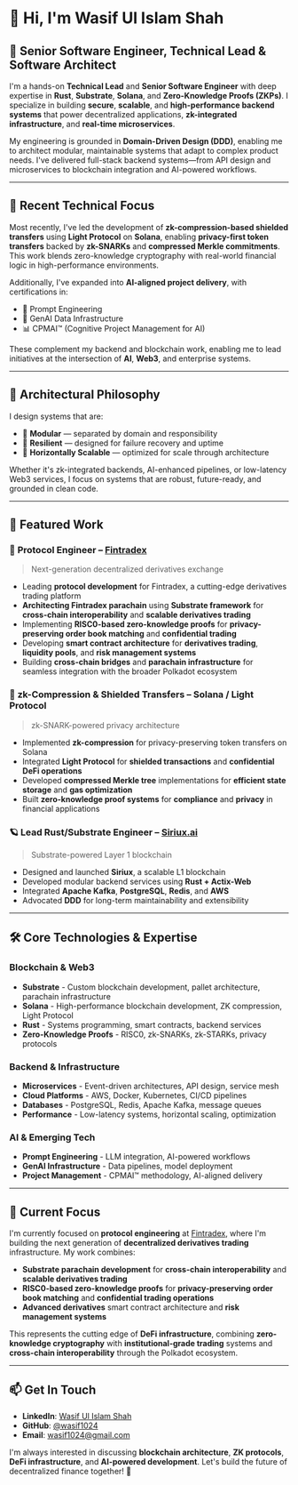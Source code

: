 # 👋 Hi, I'm Wasif Ul Islam Shah

## 🧠 Senior Software Engineer, Technical Lead & Software Architect

I'm a hands-on **Technical Lead** and **Senior Software Engineer** with deep expertise in **Rust**, **Substrate**, **Solana**, and **Zero-Knowledge Proofs (ZKPs)**. I specialize in building **secure**, **scalable**, and **high-performance backend systems** that power decentralized applications, **zk-integrated infrastructure**, and **real-time microservices**.

My engineering is grounded in **Domain-Driven Design (DDD)**, enabling me to architect modular, maintainable systems that adapt to complex product needs. I've delivered full-stack backend systems—from API design and microservices to blockchain integration and AI-powered workflows.

---

## 🔬 Recent Technical Focus

Most recently, I've led the development of **zk-compression-based shielded transfers** using **Light Protocol** on **Solana**, enabling **privacy-first token transfers** backed by **zk-SNARKs** and **compressed Merkle commitments**. This work blends zero-knowledge cryptography with real-world financial logic in high-performance environments.

Additionally, I've expanded into **AI-aligned project delivery**, with certifications in:
- 🧠 Prompt Engineering  
- 🧱 GenAI Data Infrastructure  
- 📊 CPMAI™ (Cognitive Project Management for AI)

These complement my backend and blockchain work, enabling me to lead initiatives at the intersection of **AI**, **Web3**, and enterprise systems.

---

## 🧱 Architectural Philosophy

I design systems that are:
- 🧩 **Modular** — separated by domain and responsibility  
- 🔁 **Resilient** — designed for failure recovery and uptime  
- 🚀 **Horizontally Scalable** — optimized for scale through architecture

Whether it's zk-integrated backends, AI-enhanced pipelines, or low-latency Web3 services, I focus on systems that are robust, future-ready, and grounded in clean code.

---

## 🚀 Featured Work

### 🔐 **Protocol Engineer – [Fintradex](https://fintradex.io/)**
> Next-generation decentralized derivatives exchange

- Leading **protocol development** for Fintradex, a cutting-edge derivatives trading platform
- **Architecting Fintradex parachain** using **Substrate framework** for **cross-chain interoperability** and **scalable derivatives trading**
- Implementing **RISC0-based zero-knowledge proofs** for **privacy-preserving order book matching** and **confidential trading**
- Developing **smart contract architecture** for **derivatives trading**, **liquidity pools**, and **risk management systems**
- Building **cross-chain bridges** and **parachain infrastructure** for seamless integration with the broader Polkadot ecosystem

### 🧪 **zk-Compression & Shielded Transfers – Solana / Light Protocol**
> zk-SNARK-powered privacy architecture

- Implemented **zk-compression** for privacy-preserving token transfers on Solana
- Integrated **Light Protocol** for **shielded transactions** and **confidential DeFi operations**
- Developed **compressed Merkle tree** implementations for **efficient state storage** and **gas optimization**
- Built **zero-knowledge proof systems** for **compliance** and **privacy** in financial applications

### 🪐 **Lead Rust/Substrate Engineer – [Siriux.ai](https://siriux.ai)**
> Substrate-powered Layer 1 blockchain

- Designed and launched **Siriux**, a scalable L1 blockchain  
- Developed modular backend services using **Rust + Actix-Web**  
- Integrated **Apache Kafka**, **PostgreSQL**, **Redis**, and **AWS**  
- Advocated **DDD** for long-term maintainability and extensibility  

---

## 🛠️ Core Technologies & Expertise

### **Blockchain & Web3**
- **Substrate** - Custom blockchain development, pallet architecture, parachain infrastructure
- **Solana** - High-performance blockchain development, ZK compression, Light Protocol
- **Rust** - Systems programming, smart contracts, backend services
- **Zero-Knowledge Proofs** - RISC0, zk-SNARKs, zk-STARKs, privacy protocols

### **Backend & Infrastructure**
- **Microservices** - Event-driven architectures, API design, service mesh
- **Cloud Platforms** - AWS, Docker, Kubernetes, CI/CD pipelines
- **Databases** - PostgreSQL, Redis, Apache Kafka, message queues
- **Performance** - Low-latency systems, horizontal scaling, optimization

### **AI & Emerging Tech**
- **Prompt Engineering** - LLM integration, AI-powered workflows
- **GenAI Infrastructure** - Data pipelines, model deployment
- **Project Management** - CPMAI™ methodology, AI-aligned delivery

---

## 🎯 Current Focus

I'm currently focused on **protocol engineering** at [Fintradex](https://fintradex.io/), where I'm building the next generation of **decentralized derivatives trading** infrastructure. My work combines:

- **Substrate parachain development** for **cross-chain interoperability** and **scalable derivatives trading**
- **RISC0-based zero-knowledge proofs** for **privacy-preserving order book matching** and **confidential trading operations**
- **Advanced derivatives** smart contract architecture and **risk management systems**

This represents the cutting edge of **DeFi infrastructure**, combining **zero-knowledge cryptography** with **institutional-grade trading** systems and **cross-chain interoperability** through the Polkadot ecosystem.

---

## 📫 Get In Touch

- **LinkedIn**: [Wasif Ul Islam Shah](https://linkedin.com/in/wasif1024)
- **GitHub**: [@wasif1024](https://github.com/wasif1024)
- **Email**: wasif1024@gmail.com

I'm always interested in discussing **blockchain architecture**, **ZK protocols**, **DeFi infrastructure**, and **AI-powered development**. Let's build the future of decentralized finance together! 🚀
